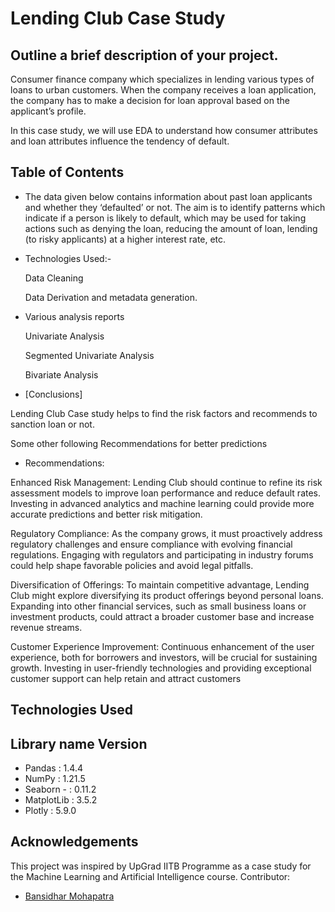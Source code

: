 # Lending Club Case Study

Outline a brief description of your project.
------------------------------------------
Consumer finance company which specializes in lending various types of loans to urban customers. When the company receives a loan application, the company has to make a decision for loan approval based on the applicant’s profile. 

In this case study, we will use EDA to understand how consumer attributes and loan attributes influence the tendency of default.


## Table of Contents

*	The data given below contains information about past loan applicants and whether they ‘defaulted’ or not. The aim is to identify patterns which indicate if a person is likely to default, which may be used for taking actions such as denying the loan, reducing the amount of loan, lending (to risky applicants) at a higher interest rate, etc.

* Technologies Used:- 

	Data Cleaning

	Data Derivation and metadata generation.

* Various analysis reports

	Univariate Analysis

	Segmented Univariate Analysis

	Bivariate Analysis

* [Conclusions]

Lending Club Case study helps to find the risk factors and  recommends to sanction loan or not.

Some other following Recommendations for better predictions  

* Recommendations:

Enhanced Risk Management: Lending Club should continue to refine its risk assessment models to improve loan performance and reduce default rates. Investing in advanced analytics and machine learning could provide more accurate predictions and better risk mitigation.

Regulatory Compliance: As the company grows, it must proactively address regulatory challenges and ensure compliance with evolving financial regulations. Engaging with regulators and participating in industry forums could help shape favorable policies and avoid legal pitfalls.

Diversification of Offerings: To maintain competitive advantage, Lending Club might explore diversifying its product offerings beyond personal loans. Expanding into other financial services, such as small business loans or investment products, could attract a broader customer base and increase revenue streams.

Customer Experience Improvement: Continuous enhancement of the user experience, both for borrowers and investors, will be crucial for sustaining growth. Investing in user-friendly technologies and providing exceptional customer support can help retain and attract customers


## Technologies Used
Library name 	    Version
-----------------------------
- Pandas           : 1.4.4
- NumPy            : 1.21.5
- Seaborn - 	   : 0.11.2
- MatplotLib       : 3.5.2
- Plotly 	   : 5.9.0

<!-- As the libraries versions keep on changing, it is recommended to mention the version of library used in this project -->

## Acknowledgements

This project was inspired by UpGrad IITB Programme as a case study for the Machine Learning and Artificial Intelligence course.
Contributor:

* [Bansidhar Mohapatra](https://github.com/)
